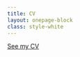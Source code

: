 ```yaml
---
title: CV
layout: onepage-block
class: style-white
---
```


<p class="text-center">
    <a class="btn btn-primary btn-lg" href="http://www.thomas-robert.fr/en/resume/">See my CV <i class="fa fa-chevron-right fa-margin-left"></i></a>
</p>
